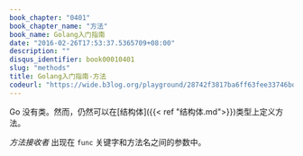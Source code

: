 ```yaml
---
book_chapter: "0401"
book_chapter_name: "方法"
book_name: Golang入门指南
date: "2016-02-26T17:53:37.5365709+08:00"
description: ""
disqus_identifier: book00010401
slug: "methods"
title: Golang入门指南-方法
codeurl: "https://wide.b3log.org/playground/28742f3817ba6ff63fee33746bdc4556.go"
---
```


Go 没有类。然而，仍然可以在[结构体]({{< ref "结构体.md">}})类型上定义方法。

_方法接收者_ 出现在 `func` 关键字和方法名之间的参数中。

<!-- ```go
package main

import (
	"fmt"
	"math"
)

type Vertex struct {
	X, Y float64
}

func (v *Vertex) Abs() float64 {
	return math.Sqrt(v.X*v.X + v.Y*v.Y)
}

func main() {
	v := &Vertex{3, 4}
	fmt.Println(v.Abs())
}

``` -->

